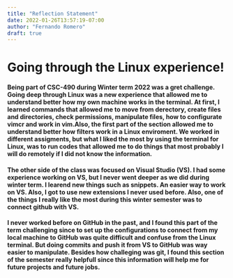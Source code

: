 ```yaml
---
title: "Reflection Statement"
date: 2022-01-26T13:57:19-07:00
author: "Fernando Romero"
draft: true
---
```

# Going through the Linux experience!
####  Being part of CSC-490 during Winter term 2022 was a gret challenge. Going deep through Linux was a new experience that allowed me to understand better how my own machine works in the terminal. At first, I learned commands that allowed me to move from derectory, create files and directories, check permissions, manipulate files, how to configurate vimcr and work in vim.Also, the first part of the section allowed me to understand better how filters work in a Linux enviroment. We worked in different assigments, but what I liked the most by using the terminal for Linux, was to run codes that allowed me to  do things that most probably I will do remotely if I did not know the information. 

####  The other side of the class was focused on Visual Studio (VS). I had some experience working on VS, but I never went deeper as we did during winter term. I learend new things such as snippets. An easier way to work on VS. Also, I got to use new extensions I never used before. Also, one of the things I really like the most during this winter semester was to connect github with VS. 
####  I never worked before on GitHub in the past, and I found this part of the term challenging since to set up the configurations to connect from my local machine to GitHub was quite difficult and confuse from the Linux terminal. But doing commits and push it from VS to GitHub was way easier to manipulate. Besides how challeging was git, I found this section of the semester really helpfull since this information will help me for future projects and future jobs.


